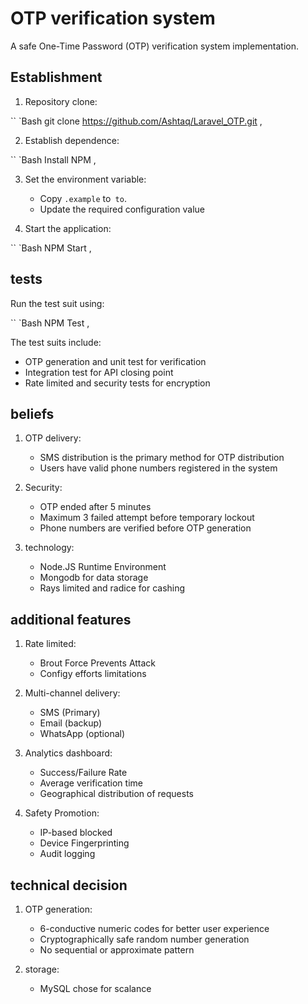 # OTP verification system

A safe One-Time Password (OTP) verification system implementation.

## Establishment

1. Repository clone:

`` `Bash
git clone https://github.com/Ashtaq/Laravel_OTP.git
,

2. Establish dependence:

`` `Bash
Install NPM
,

3. Set the environment variable:

    - Copy `.example` to` to`.
    - Update the required configuration value

4. Start the application:

`` `Bash
NPM Start
,

## tests

Run the test suit using:

`` `Bash
NPM Test
,

The test suits include:

- OTP generation and unit test for verification
- Integration test for API closing point
- Rate limited and security tests for encryption

## beliefs

1. OTP delivery:

    - SMS distribution is the primary method for OTP distribution
    - Users have valid phone numbers registered in the system

2. Security:

    - OTP ended after 5 minutes
    - Maximum 3 failed attempt before temporary lockout
    - Phone numbers are verified before OTP generation

3. technology:
    - Node.JS Runtime Environment
    - Mongodb for data storage
    - Rays limited and radice for cashing

## additional features

1. Rate limited:

    - Brout Force Prevents Attack
    - Configy efforts limitations

2. Multi-channel delivery:

    - SMS (Primary)
    - Email (backup)
    - WhatsApp (optional)

3. Analytics dashboard:

    - Success/Failure Rate
    - Average verification time
    - Geographical distribution of requests

4. Safety Promotion:
    - IP-based blocked
    - Device Fingerprinting
    - Audit logging

## technical decision

1. OTP generation:

    - 6-conductive numeric codes for better user experience
    - Cryptographically safe random number generation
    - No sequential or approximate pattern

2. storage:

    - MySQL chose for scalance